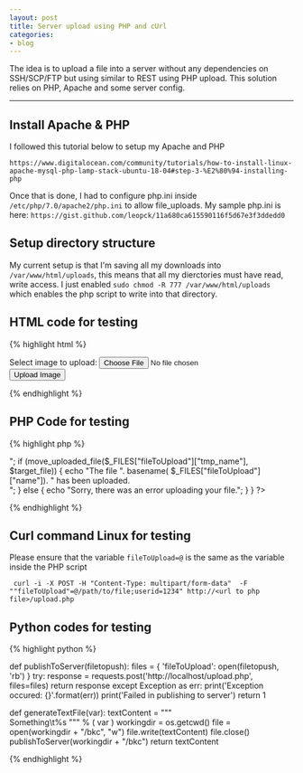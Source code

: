 ```yaml
---
layout: post
title: Server upload using PHP and cUrl
categories:
- blog
---
```


The idea is to upload a file into a server without any dependencies on SSH/SCP/FTP but using similar to REST using PHP upload. This solution relies on PHP, Apache and some server config.

---

## Install Apache & PHP

I followed this tutorial below to setup my Apache and PHP
```
https://www.digitalocean.com/community/tutorials/how-to-install-linux-apache-mysql-php-lamp-stack-ubuntu-18-04#step-3-%E2%80%94-installing-php
```
Once that is done, I had to configure php.ini inside `/etc/php/7.0/apache2/php.ini` to allow file_uploads. My sample php.ini is here:
`https://gist.github.com/leopck/11a680ca615590116f5d67e3f3ddedd0`

## Setup directory structure

My current setup is that I'm saving all my downloads into `/var/www/html/uploads`, this means that all my dierctories must have read, write access. I just enabled `sudo chmod -R 777 /var/www/html/uploads` which enables the php script to write into that directory.

## HTML code for testing

{% highlight html %}
<!DOCTYPE html>
<html>
<body>

<form action="upload.php" method="post" enctype="multipart/form-data">
    Select image to upload:
    <input type="file" name="fileToUpload" id="fileToUpload">
    <input type="submit" value="Upload Image" name="submit">
</form>

</body>
</html>

{% endhighlight %}

## PHP Code for testing
{% highlight php %}
<?php
$target_dir = "/path/to/upload/file"; //MUST MAKE SURE chmod 777 for this directory
$target_file = $target_dir . basename($_FILES["fileToUpload"]["name"]); //fileToUpload variable is important! This variable is used in Curl later
$uploadOk = 1;
$fileType = strtolower(pathinfo($target_file,PATHINFO_EXTENSION));

// Check if file already exists
if (file_exists($target_file)) {
    echo "You file already exists. Either rename if this is your first time submitting or please wait for your file to be processed.";
    $uploadOk = 0;
}

// Check if $uploadOk is set to 0 by an error
if ($uploadOk == 0) {
    echo "Sorry, your file was not uploaded.";
// if everything is ok, try to upload file
} else {
    echo "filename:[". $_FILES["fileToUpload"]["name"]."]<br>";
    if (move_uploaded_file($_FILES["fileToUpload"]["tmp_name"], $target_file)) {
        echo "The file ". basename( $_FILES["fileToUpload"]["name"]). " has been uploaded.<br>";
    } else {
        echo "Sorry, there was an error uploading your file.";
    }
}
?>
{% endhighlight %}

## Curl command Linux for testing

Please ensure that the variable `fileToUpload=@` is the same as the variable inside the PHP script

```
 curl -i -X POST -H "Content-Type: multipart/form-data"  -F ""fileToUpload"=@/path/to/file;userid=1234" http://<url to php file>/upload.php
```
## Python codes for testing

{% highlight python %}

def publishToServer(filetopush):
    files = {
        'fileToUpload': open(filetopush, 'rb')
    }
    try:
        response = requests.post('http://localhost/upload.php', files=files)
        return response
    except Exception as err:
        print('Exception occured: {}'.format(err))
        print('Failed in publishing to server')
        return 1

def generateTextFile(var):
    textContent = """\
    Something\t%s
    """ % (
        var
        )
    workingdir = os.getcwd()
    file = open(workingdir + "/bkc", "w") 
    file.write(textContent)
    file.close() 
    publishToServer(workingdir + "/bkc")
    return textContent 
    
{% endhighlight %}
